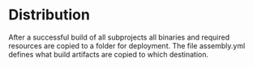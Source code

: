 # Distribution

After a successful build of all subprojects all binaries and required resources
are copied to a folder for deployment.
The file assembly.yml defines what build artifacts are copied to which destination.
